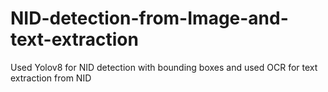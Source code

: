 # NID-detection-from-Image-and-text-extraction
Used Yolov8 for NID detection with bounding boxes and used OCR for text extraction from NID
